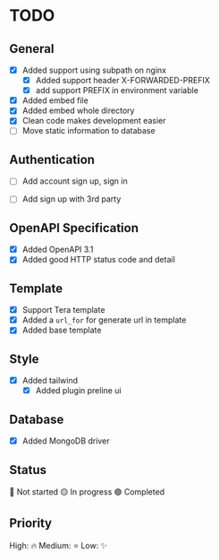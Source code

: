 # TODO

## General
- [x] Added support using subpath on nginx
  - [x] Added support header X-FORWARDED-PREFIX
  - [x] add support PREFIX in environment variable
- [x] Added embed file
- [x] Added embed whole directory
- [x] Clean code makes development easier
- [ ] Move static information to database

## Authentication
- [ ] Add account sign up, sign in
- [ ] Add sign up with 3rd party


## OpenAPI Specification
- [x] Added OpenAPI 3.1
- [x] Added good HTTP status code and detail

## Template
- [x] Support Tera template
- [x] Added a `url_for` for generate url in template
- [x] Added base template

## Style
- [x] Added tailwind
  - [x] Added plugin preline ui

## Database
- [x] Added MongoDB driver


## Status
🔴 Not started
🟡 In progress
🟢 Completed

## Priority
High: 🔥
Medium: ⭐
Low: ✨
